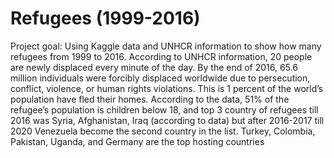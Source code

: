 # Refugees (1999-2016)

Project goal: Using Kaggle data and UNHCR information to show how many refugees from 1999 to 2016.
According to UNHCR information, 20 people are newly displaced every minute of the day. By the end of 2016, 65.6 million individuals were forcibly displaced worldwide due to persecution, conflict, violence, or human rights violations. This is 1 percent of the world’s population have fled their homes.
According to the data, 51% of the refugee’s population is children below 18, and top 3 country of refugees till 2016 was Syria, Afghanistan, Iraq (according to data) but after 2016-2017 till 2020 Venezuela become the second country in the list. Turkey, Colombia, Pakistan, Uganda, and Germany are the top hosting countries
